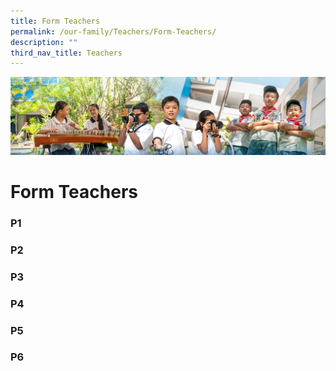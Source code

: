 ```yaml
---
title: Form Teachers
permalink: /our-family/Teachers/Form-Teachers/
description: ""
third_nav_title: Teachers
---
```

![](/images/AboutUs.jpg)

Form Teachers
=============

### **P1**



### **P2**



### **P3**




### **P4**



### **P5**



### **P6**

